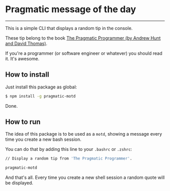 # Pragmatic message of the day

---

This is a simple CLI that displays a random tip in the console.

These tip belong to the book [The Pragmatic Programmer (by Andrew Hunt and David Thomas)](https://pragprog.com/book/tpp/the-pragmatic-programmer).

If you're a programmer (or software engineer or whatever) you should read it. It's awesome.

## How to install

Just install this package as global:

```bash
$ npm install -g pragmatic-motd
```

Done.

## How to run

The idea of this package is to be used as a `motd`, showing a message every time you create a new bash session.

You can do that by adding this line to your `.bashrc` or `.zshrc`:

```bash
// Display a random tip from 'The Pragmatic Programmer'.

pragmatic-motd

```

And that's all. Every time you create a new shell session a random quote will be displayed.
